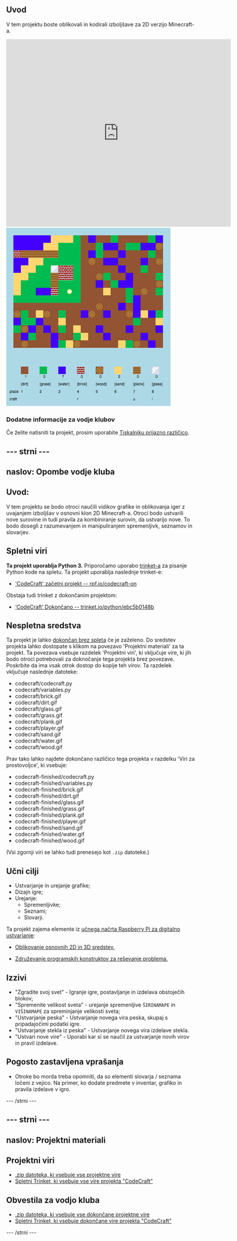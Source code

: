 ## Uvod

V tem projektu boste oblikovali in kodirali izboljšave za 2D verzijo Minecraft-a.

<div class="trinket">
  <iframe src="https://trinket.io/embed/python/ebc5b0148b?outputOnly=true&start=result" width="600" height="500" frameborder="0" marginwidth="0" marginheight="0" allowfullscreen>
  </iframe>
  <img src="images/craft-finished.png">
</div>

### Dodatne informacije za vodje klubov

Če želite natisniti ta projekt, prosim uporabite [Tiskalniku prijazno različico](https://projects.raspberrypi.org/en/projects/codecraft/print).

## \--- strni \---

## naslov: Opombe vodje kluba

## Uvod:

V tem projektu se bodo otroci naučili vidikov grafike in oblikovanja iger z uvajanjem izboljšav v osnovni klon 2D Minecraft-a. Otroci bodo ustvarili nove surovine in tudi pravila za kombiniranje surovin, da ustvarijo nove. To bodo dosegli z razumevanjem in manipuliranjem spremenljivk, seznamov in slovarjev.

## Spletni viri

**Ta projekt uporablja Python 3.** Priporočamo uporabo [trinket-a](https://trinket.io/) za pisanje Python kode na spletu. Ta projekt uporablja naslednje trinket-e:

+ ['CodeCraft' začetni projekt -- rpf.io/codecraft-on](http://rpf.io/codecraft-on)

Obstaja tudi trinket z dokončanim projektom:

+ [‘CodeCraft’ Dokončano -- trinket.io/python/ebc5b0148b](https://trinket.io/python/ebc5b0148b)

## Nespletna sredstva

Ta projekt je lahko [dokončan brez spleta](https://www.codeclubprojects.org/en-GB/resources/python-working-offline/) če je zaželeno. Do sredstev projekta lahko dostopate s klikom na povezavo 'Projektni materiali' za ta projekt. Ta povezava vsebuje razdelek 'Projektni viri', ki vključuje vire, ki jih bodo otroci potrebovali za doknočanje tega projekta brez povezave. Poskrbite da ima vsak otrok dostop do kopije teh virov. Ta razdelek vključuje naslednje datoteke:

+ codecraft/codecraft.py
+ codecraft/variables.py
+ codecraft/brick.gif
+ codecraft/dirt.gif
+ codecraft/glass.gif
+ codecraft/grass.gif
+ codecraft/plank.gif
+ codecraft/player.gif
+ codecraft/sand.gif
+ codecraft/water.gif
+ codecraft/wood.gif

Prav tako lahko najdete dokončano različico tega projekta v razdelku 'Viri za prostovoljce', ki vsebuje:

+ codecraft-finished/codecraft.py
+ codecraft-finished/variables.py
+ codecraft-finished/brick.gif
+ codecraft-finished/dirt.gif
+ codecraft-finished/glass.gif
+ codecraft-finished/grass.gif
+ codecraft-finished/plank.gif
+ codecraft-finished/player.gif
+ codecraft-finished/sand.gif
+ codecraft-finished/water.gif
+ codecraft-finished/wood.gif

(Vsi zgornji viri se lahko tudi prenesejo kot ` .zip ` datoteke.)

## Učni cilji

+ Ustvarjanje in urejanje grafike;
+ Dizajn igre;
+ Urejanje: 
    + Spremenljivke;
    + Seznami;
    + Slovarji.

Ta projekt zajema elemente iz [učnega načrta Raspberry Pi za digitalno ustvarjanje](http://rpf.io/curriculum):

+ [Oblikovanje osnovnih 2D in 3D sredstev.](https://www.raspberrypi.org/curriculum/design/creator)

+ [Združevanje programskih konstruktov za reševanje problema.](https://www.raspberrypi.org/curriculum/programming/builder)

## Izzivi

+ "Zgradite svoj svet" - Igranje igre, postavljanje in izdelava obstoječih blokov;
+ "Spremenite velikost sveta" - urejanje spremenljive `ŠIRINAMAPE` in `VIŠINAMAPE` za spreminjanje velikosti sveta;
+ "Ustvarjanje peska" - Ustvarjanje novega vira peska, skupaj s pripadajočimi podatki igre.
+ "Ustvarjanje stekla iz peska" - Ustvarjanje novega vira izdelave stekla.
+ "Ustvari nove vire" - Uporabi kar si se naučil za ustvarjanje novih virov in pravil izdelave.

## Pogosto zastavljena vprašanja

+ Otroke bo morda treba opomniti, da so elementi slovarja / seznama ločeni z vejico. Na primer, ko dodate predmete v inventar, grafiko in pravila izdelave v igro.

\--- /strni \---

## \--- strni \---

## naslov: Projektni materiali

## Projektni viri

+ [.zip datoteka, ki vsebuje vse projektne vire](resources/codecraft-resources.zip)
+ [Spletni Trinket, ki vsebuje vse vire projekta "CodeCraft"](http://rpf.io/codecraft-on)

## Obvestila za vodjo kluba

+ [.zip datoteka, ki vsebuje vse dokončane projektne vire](solutions/codecraft-solution.zip)
+ [Spletni Trinket, ki vsebuje dokončane vire projekta "CodeCraft"](https://trinket.io/python/ebc5b0148b)

\--- /strni \---